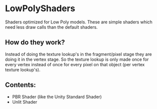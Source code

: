 # LowPolyShaders
Shaders optimized for Low Poly models.
These are simple shaders which need less draw calls than the default shaders.

## How do they work?
Instead of doing the texture lookup's in the fragment/pixel stage they are doing it in the vertex stage. So the texture lookup is only made once for every vertex instead of once for every pixel on that object (per vertex texture lookup's).

## Contents:
- PBR Shader (like the Unity Standard Shader)
- Unlit Shader
